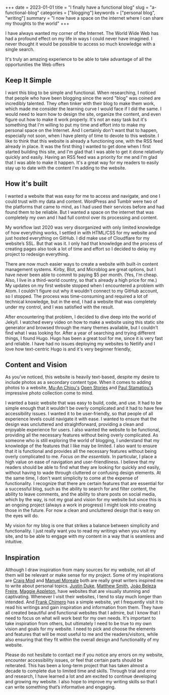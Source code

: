 +++
date = 2023-01-01
title = "I finally have a functional blog"
slug = "a-functional-blog"
categories = ["blogging"]
keywords = ["personal blog", "writing"]
summary = "I now have a space on the internet where I can share my thoughts to the world"
+++

I have always wanted my corner of the Internet. The World Wide Web has had a profound effect on my life in ways I could never have imagined. I never thought it would be possible to access so much knowledge with a single search.

It's truly an amazing experience to be able to take advantage of all the opportunities the Web offers

## Keep It Simple
I want this blog to be simple and functional. When researching, I noticed that people who have been blogging since the word "blog" was coined are incredibly talented. They often tinker with their blog to make them work, which made me consider the learning curve I would face if I did the same. I would need to learn how to design the site, organize the content, and even figure out how to make it work properly. It's not an easy task but it's something that I'm willing to put my time and effort into to make my personal space on the Internet. And I certainly don't want that to happen, especially not soon, when I have plenty of time to devote to this website. I like to think that this website is already a functioning one, with the RSS feed already in place. It was the first thing I wanted to get done when I first started building this site, and I'm glad that I was able to get it done relatively quickly and easily. Having an RSS feed was a priority for me and I'm glad that I was able to make it happen. It's a great way for my readers to easily stay up to date with the content I'm adding to the website.

## How it's built
I wanted a website that was easy for me to access and navigate, and one I could trust with my data and content. WordPress and Tumblr were two of the platforms that came to mind, as I had used their services before and had found them to be reliable. But I wanted a space on the internet that was completely my own and I had full control over its processing and content. 

My workflow last 2020 was very disorganized with only limited knowledge of how everything works, I settled in with HTML/CSS for my website and just hosted everything on GitHub. I did make use of Cloudflare for my website’s SSL. But that was it. I only had that knowledge and the process of creating pages also took a lot of time and effort so I decided to delay my project to redesign everything.

There are now much easier ways to create a website with built-in content management systems. Kirby, Blot, and Microblog are great options, but I have never been able to commit to paying $5 per month. (Yes, I'm cheap. Also, I live in a third-world country, so that's already a high price for me.) My updates on my first website stopped when I encountered a problem with Atom. I couldn't figure out why it wouldn't connect to my GitHub account, so I stopped. The process was time-consuming and required a lot of technical knowledge, but in the end, I had a website that was completely under my control, and I was satisfied with the result.

After encountering that problem, I decided to dive deep into the world of Jekyll. I watched every video on how to make a website using this static site generator and browsed through the many themes available, but I couldn't find what I was looking for. After a year of searching and trying different things, I found Hugo. Hugo has been a great tool for me, since it is very fast and reliable. I have had no issues deploying my websites to Netlify and I love how text-centric Hugo is and it's very beginner friendly,

## Content and Vision
As you've noticed, this website is heavily text-based, despite my desire to include photos as a secondary content type. When it comes to adding photos to a website, [Mu-An Chiou's](https://github.com/muan) [Open Stories](https://github.com/dddddddddzzzz/OpenStories) and [Paul Stamatiou's](https://paulstamatiou.com/photos/) impressive photo collection come to mind.

I wanted a basic website that was easy to build, code, and use. It had to be simple enough that it wouldn't be overly complicated and it had to have few accessibility issues. I wanted it to be user-friendly, so that people of all experience levels could navigate it with ease. I wanted to ensure that the design was uncluttered and straightforward, providing a clean and enjoyable experience for users. I also wanted the website to be functional, providing all the necessary features without being overly complicated. As someone who is still exploring the world of blogging, I understand that my knowledge of the features that I like may be limited. I also want to ensure that it is functional and provides all the necessary features without being overly complicated to me. *Focus on the essentials*. In particular, I place a high value on ease of navigation and user-friendliness. I believe that my readers should be able to find what they are looking for quickly and easily, without having to wade through cluttered or confusing design elements. At the same time, I don't want simplicity to come at the expense of functionality. I recognize that there are certain features that are essential for a successful blog, such as the ability to search for and filter content, the ability to leave comments, and the ability to share posts on social media, which by the way, is not my goal and vision for my website but since this is an ongoing project (always a work in progress) I might look into creating those in the future. For now a clean and uncluttered design that is easy on the eyes will do.

My vision for my blog is one that strikes a balance between simplicity and functionality. I just really want you to read my writings when you visit my site, and to be able to engage with my content in a way that is seamless and intuitive.

## Inspiration
Although I draw inspiration from many sources for my website, not all of them will be relevant or make sense for my project. Some of my inspirations are [Craig Mod](https://www.craigmod.com) and [Manuel Moreale](https://manuelmoreale.com/) both are really great writers inspired me to write about personal topics. [Justin Duke](https://www.arcana.computer), [Matthew Smith](https://www.matthewsmith.website), [João Beleza Freire](https://www.letra.studio), [Maggie Appleton](https://www.maggieappleton.com), have websites that are visually stunning and captivating. Whenever I visit their websites, I tend to stay much longer than intended. And [Frank Chimero](https://www.frankchimero.com) has a simple website, yet I frequently visit it to read his writings and gain inspiration and information from them. They have all created beautiful and functional websites that I admire, but I know that I need to focus on what will work best for my own needs. It's important to take inspiration from others, but ultimately I need to be true to my own vision and goals for my website. I need to pick and choose the elements and features that will be most useful to me and the readers/visitors, while also ensuring that they fit within the overall design and functionality of my website.

Please do not hesitate to contact me if you notice any errors on my website, encounter accessibility issues, or feel that certain parts should be reiterated. This has been a long-term project that has taken almost a decade to complete due to limited time and skills. Through trial and error and research, I have learned a lot and am excited to continue developing and growing my website. I also hope to improve my writing skills so that I can write something that’s informative and engaging.

